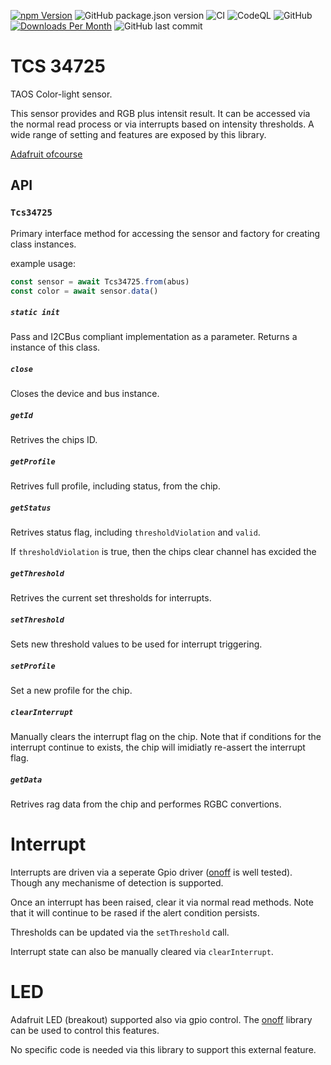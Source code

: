 [![npm Version](http://img.shields.io/npm/v/@johntalton/tcs34725.svg)](https://www.npmjs.com/package/@johntalton/tcs34725)
![GitHub package.json version](https://img.shields.io/github/package-json/v/johntalton/tcs34725)
![CI](https://github.com/johntalton/tcs34725/workflows/CI/badge.svg?branch=main&event=push)
![CodeQL](https://github.com/johntalton/tcs34725/workflows/CodeQL/badge.svg)
![GitHub](https://img.shields.io/github/license/johntalton/tcs34725)
[![Downloads Per Month](http://img.shields.io/npm/dm/@johntalton/tcs34725.svg)](https://www.npmjs.com/package/@johntalton/tcs34725)
![GitHub last commit](https://img.shields.io/github/last-commit/johntalton/tcs34725)


# TCS 34725

TAOS Color-light sensor.

This sensor provides and RGB plus intensit result.  It can be accessed via the normal read process or via interrupts based on intensity thresholds.  A wide range of setting and features are exposed by this library.

[Adafruit ofcourse](https://www.adafruit.com/product/1334)

## API

### ```Tcs34725```

Primary interface method for accessing the sensor and factory for creating class instances.

example usage:

```javascript
const sensor = await Tcs34725.from(abus)
const color = await sensor.data()
```

##### ```static init```

Pass and I2CBus compliant implementation as a parameter.
Returns a instance of this class.

##### ```close```

Closes the device and bus instance.

##### ```getId```

Retrives the chips ID.

##### ```getProfile```

Retrives full profile, including status, from the chip.

##### ```getStatus```

Retrives status flag, including ```thresholdViolation``` and ```valid```.

If ```thresholdViolation``` is true, then the chips clear channel has excided the


##### ```getThreshold```

Retrives the current set thresholds for interrupts.

##### ```setThreshold```

Sets new threshold values to be used for interrupt triggering.

##### ```setProfile```

Set a new profile for the chip.

##### ```clearInterrupt```

Manually clears the interrupt flag on the chip.  Note that if conditions for the interrupt continue to exists, the chip will imidiatly re-assert the interrupt flag.

##### ```getData```

Retrives rag data from the chip and performes RGBC convertions.


# Interrupt

Interrupts are driven via a seperate Gpio driver ([onoff](../fivdi/onoff) is well tested).  Though any mechanisme of detection is supported.

Once an interrupt has been raised, clear it via normal read methods. Note that it will continue to be rased if the alert condition persists.

Thresholds can be updated via the `setThreshold` call.

Interrupt state can also be manually cleared via `clearInterrupt`.

# LED

Adafruit LED (breakout) supported also via gpio control.  The [onoff](../fivdi/onoff) library can be used to control this features.

No specific code is needed via this library to support this external feature.
